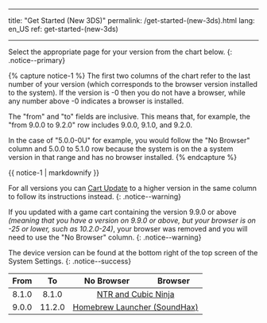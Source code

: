 * * *

title: "Get Started (New 3DS)" permalink: /get-started-(new-3ds).html lang: en_US ref: get-started-(new-3ds)

* * *

Select the appropriate page for your version from the chart below. {: .notice--primary}

{% capture notice-1 %} The first two columns of the chart refer to the last number of your version (which corresponds to the browser version installed to the system). If the version is -0 then you do not have a browser, while any number above -0 indicates a browser is installed.

The "from" and "to" fields are inclusive. This means that, for example, the "from 9.0.0 to 9.2.0" row includes 9.0.0, 9.1.0, and 9.2.0.

In the case of "5.0.0-0U" for example, you would follow the "No Browser" column and 5.0.0 to 5.1.0 row because the system is on the a system version in that range and has no browser installed. {% endcapture %}

<div class="notice--info">{{ notice-1 | markdownify }}</div>

For all versions you can [Cart Update](cart-update) to a higher version in the same column to follow its instructions instead. {: .notice--warning}

If you updated with a game cart containing the version 9.9.0 or above *(meaning that you have a version on 9.9.0 or above, but your browser is on -25 or lower, such as 10.2.0-24)*, your browser was removed and you will need to use the "No Browser" column. {: .notice--warning}

The device version can be found at the bottom right of the top screen of the System Settings. {: .notice--success}

<table>
  <thead>
    <tr>
      <th style="text-align: center">From</th>
      <th style="text-align: center">To</th>
      <th style="text-align: center">No Browser</th>
      <th style="text-align: center">Browser</th>
    </tr>
  </thead>
  <tbody>
    <tr>
      <td style="text-align: center">8.1.0</td>
      <td style="text-align: center">8.1.0</td>
      <td style="text-align: center" colspan="2"><a href="ntr-and-cubic-ninja">NTR and Cubic Ninja</a></td>
    </tr>
    <tr>
      <td style="text-align: center">9.0.0</td>
      <td style="text-align: center">11.2.0</td>
      <td style="text-align: center" colspan="2"><a href="homebrew-launcher-(soundhax)">Homebrew Launcher (SoundHax)</a></td>
    </tr>
  </tbody>
</table>